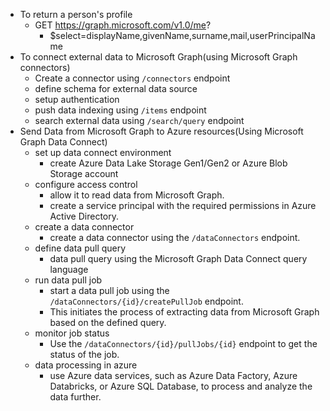 - To return a person's profile
  - GET https://graph.microsoft.com/v1.0/me?
    - $select=displayName,givenName,surname,mail,userPrincipalName
- To connect external data to Microsoft Graph(using Microsoft Graph connectors)
  - Create a connector using ```/connectors``` endpoint
  - define schema for external data source
  - setup authentication
  - push data indexing using ```/items``` endpoint
  - search external data using ```/search/query``` endpoint
- Send Data from Microsoft Graph to Azure resources(Using Microsoft Graph Data Connect)
  - set up data connect environment
    - create Azure Data Lake Storage Gen1/Gen2 or Azure Blob Storage account
  - configure access control
    - allow it to read data from Microsoft Graph.
    - create a service principal with the required permissions in Azure Active Directory.
  - create a data connector
    - create a data connector using the ```/dataConnectors``` endpoint.
  - define data pull query
    - data pull query using the Microsoft Graph Data Connect query language
  - run data pull job
    - start a data pull job using the ```/dataConnectors/{id}/createPullJob``` endpoint.
    - This initiates the process of extracting data from Microsoft Graph based on the defined query.
  - monitor job status
    - Use the ```/dataConnectors/{id}/pullJobs/{id}``` endpoint to get the status of the job.
  - data processing in azure
    - use Azure data services, such as Azure Data Factory, Azure Databricks, or Azure SQL Database, to process and analyze the data further.
